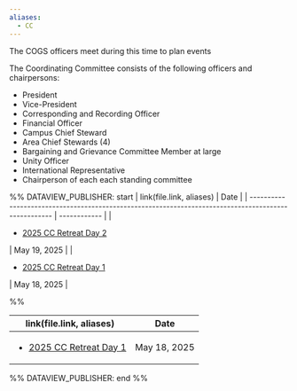 ```yaml
---
aliases:
  - CC
---
```

The COGS officers meet during this time to plan events

The Coordinating Committee consists of the following officers and chairpersons: 
- President
- Vice-President
- Corresponding and Recording Officer
- Financial Officer
- Campus Chief Steward
- Area Chief Stewards (4)
- Bargaining and Grievance Committee Member at large
- Unity Officer
- International Representative
- Chairperson of each each standing committee


%% DATAVIEW_PUBLISHER: start
| link(file.link, aliases)                                                                             | Date         |
| ---------------------------------------------------------------------------------------------------- | ------------ |
| <ul><li>[2025 CC Retreat Day 2](Admin/Categories/Events/2025.05.19%20CC%20Retreat%20Day%202.md.md)</li></ul> | May 19, 2025 |
| <ul><li>[2025 CC Retreat Day 1](Admin/Categories/Events/2025.05.18%20CC%20Retreat%20Day%201.md.md)</li></ul> | May 18, 2025 |

%%

| link(file.link, aliases)                                                                             | Date         |
| ---------------------------------------------------------------------------------------------------- | ------------ |
| <ul><li>[2025 CC Retreat Day 1](./2025.05.18%20CC%20Retreat%20Day%201.md)</li></ul> | May 18, 2025 |

%% DATAVIEW_PUBLISHER: end %%
